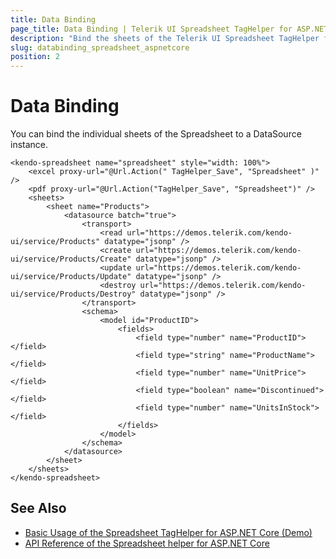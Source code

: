 ```yaml
---
title: Data Binding
page_title: Data Binding | Telerik UI Spreadsheet TagHelper for ASP.NET Core
description: "Bind the sheets of the Telerik UI Spreadsheet TagHelper for ASP.NET Core (MVC 6 or ASP.NET Core MVC) to a data source instance."
slug: databinding_spreadsheet_aspnetcore
position: 2
---
```


# Data Binding

You can bind the individual sheets of the Spreadsheet to a DataSource instance.

    <kendo-spreadsheet name="spreadsheet" style="width: 100%">
        <excel proxy-url="@Url.Action(" TagHelper_Save", "Spreadsheet" )" />
        <pdf proxy-url="@Url.Action("TagHelper_Save", "Spreadsheet")" />
        <sheets>
            <sheet name="Products">
                <datasource batch="true">
                    <transport>
                        <read url="https://demos.telerik.com/kendo-ui/service/Products" datatype="jsonp" />
                        <create url="https://demos.telerik.com/kendo-ui/service/Products/Create" datatype="jsonp" />
                        <update url="https://demos.telerik.com/kendo-ui/service/Products/Update" datatype="jsonp" />
                        <destroy url="https://demos.telerik.com/kendo-ui/service/Products/Destroy" datatype="jsonp" />
                    </transport>
                    <schema>
                        <model id="ProductID">
                            <fields>
                                <field type="number" name="ProductID"></field>
                                <field type="string" name="ProductName"></field>
                                <field type="number" name="UnitPrice"></field>
                                <field type="boolean" name="Discontinued"></field>
                                <field type="number" name="UnitsInStock"></field>
                            </fields>
                        </model>
                    </schema>
                </datasource>
            </sheet>
        </sheets>
    </kendo-spreadsheet>

## See Also

* [Basic Usage of the Spreadsheet TagHelper for ASP.NET Core (Demo)](https://demos.telerik.com/aspnet-core/spreadsheet/index)
* [API Reference of the Spreadsheet helper for ASP.NET Core](/api/spreadsheet)
